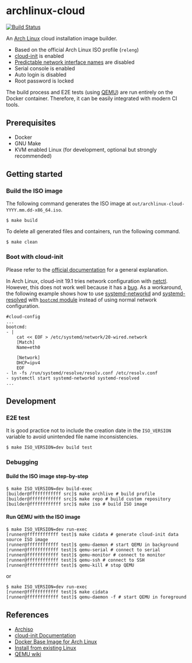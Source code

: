 # archlinux-cloud

[![Build Status](https://travis-ci.org/t13a/archlinux-cloud.svg?branch=master)](https://travis-ci.org/t13a/archlinux-cloud)

An [Arch Linux](https://www.archlinux.org) cloud installation image builder.

- Based on the official Arch Linux ISO profile (`releng`)
- [cloud-init](https://cloud-init.io) is enabled
- [Predictable network interface names](https://www.freedesktop.org/wiki/Software/systemd/PredictableNetworkInterfaceNames/) are disabled
- Serial console is enabled
- Auto login is disabled
- Root password is locked

The build process and E2E tests (using [QEMU](https://www.qemu.org/)) are run entirely on the Docker container. Therefore, it can be easily integrated with modern CI tools.

## Prerequisites

- Docker
- GNU Make
- KVM enabled Linux (for development, optional but strongly recommended)

## Getting started

### Build the ISO image

The following command generates the ISO image at `out/archlinux-cloud-YYYY.mm.dd-x86_64.iso`.

```
$ make build
```

To delete all generated files and containers, run the following command.

```
$ make clean
```

### Boot with cloud-init

Please refer to the [official documentation](https://cloudinit.readthedocs.io/) for a general explanation.

In Arch Linux, cloud-init 19.1 tries network configuration with [netctl](https://wiki.archlinux.org/index.php/Netctl). However, this does not work well because it has a [bug](https://bugs.launchpad.net/cloud-init/+bug/1714495). As a workaround, the following example shows how to use [systemd-networkd](https://wiki.archlinux.org/index.php/Systemd-networkd) and [systemd-resolved](https://wiki.archlinux.org/index.php/Systemd-resolved) with [`bootcmd` module](https://cloudinit.readthedocs.io/en/latest/topics/modules.html#bootcmd) instead of using normal network configuration.

```
#cloud-config
...
bootcmd:
- |
    cat << EOF > /etc/systemd/network/20-wired.network
    [Match]
    Name=eth0

    [Network]
    DHCP=ipv4
    EOF
- ln -fs /run/systemd/resolve/resolv.conf /etc/resolv.conf
- systemctl start systemd-networkd systemd-resolved
...
```

## Development

### E2E test

It is good practice not to include the creation date in the `ISO_VERSION` variable to avoid unintended file name inconsistencies.

```
$ make ISO_VERSION=dev build test
```

### Debugging

#### Build the ISO image step-by-step

```
$ make ISO_VERSION=dev build-exec
[builder@ffffffffffff src]$ make archlive # build profile
[builder@ffffffffffff src]$ make repo # build custom repository
[builder@ffffffffffff src]$ make iso # build ISO image
```

#### Run QEMU with the ISO image

```
$ make ISO_VERSION=dev run-exec
[runner@ffffffffffff test]$ make cidata # generate cloud-init data source ISO image
[runner@ffffffffffff test]$ qemu-daemon # start QEMU in background
[runner@ffffffffffff test]$ qemu-serial # connect to serial
[runner@ffffffffffff test]$ qemu-monitor # connect to monitor
[runner@ffffffffffff test]$ qemu-ssh # connect to SSH
[runner@ffffffffffff test]$ qemu-kill # stop QEMU
```

or

```
$ make ISO_VERSION=dev run-exec
[runner@ffffffffffff test]$ make cidata
[runner@ffffffffffff test]$ qemu-daemon -f # start QEMU in foreground
```

## References

- [Archiso](https://wiki.archlinux.org/index.php/Archiso)
- [cloud-init Documentation](https://cloudinit.readthedocs.io/)
- [Docker Base Image for Arch Linux](https://github.com/archlinux/archlinux-docker)
- [Install from existing Linux](https://wiki.archlinux.org/index.php/Install_from_existing_Linux)
- [QEMU wiki](https://wiki.qemu.org)
